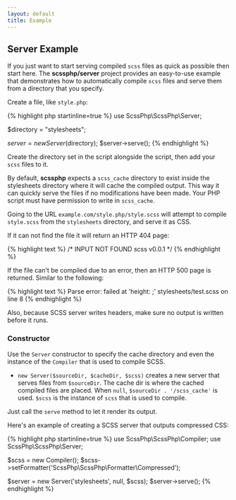```yaml
---
layout: default
title: Example
---
```


## Server Example

If you just want to start serving compiled `scss` files as quick as possible
then start here. The **scssphp/server** project provides an easy-to-use example
that demonstrates how to automatically compile `scss` files and serve them from
a directory that you specify.

Create a file, like `style.php`:

{% highlight php startinline=true %}
use ScssPhp\ScssPhp\Server;

$directory = "stylesheets";

$server = new Server($directory);
$server->serve();
{% endhighlight %}

Create the directory set in the script alongside the script, then add your
`scss` files to it.

By default, **scssphp** expects a `scss_cache` directory to exist inside the
stylesheets directory where it will cache the compiled output. This way it can
quickly serve the files if no modifications have been made. Your PHP script
must have permission to write in `scss_cache`.

Going to the URL `example.com/style.php/style.scss` will attempt to compile
`style.scss` from the `stylesheets` directory, and serve it as CSS.

If it can not find the file it will return an HTTP 404 page:

{% highlight text %}
/* INPUT NOT FOUND scss v0.0.1 */
{% endhighlight %}

If the file can't be compiled due to an error, then an HTTP 500 page is
returned. Similar to the following:

{% highlight text %}
Parse error: failed at 'height: ;' stylesheets/test.scss on line 8
{% endhighlight %}

Also, because SCSS server writes headers, make sure no output is written before
it runs.

### Constructor

Use the `Server` constructor to specify the cache directory and even the
instance of the `Compiler` that is used to compile SCSS.

* `new Server($sourceDir, $cacheDir, $scss)` creates a new server that
  serves files from `$sourceDir`. The cache dir is where the cached compiled
  files are placed. When `null`, `$sourceDir . '/scss_cache'` is used. `$scss`
  is the instance of `scss` that is used to compile.

Just call the `serve` method to let it render its output.

Here's an example of creating a SCSS server that outputs compressed CSS:

{% highlight php startinline=true %}
use ScssPhp\ScssPhp\Compiler;
use ScssPhp\ScssPhp\Server;

$scss = new Compiler();
$scss->setFormatter('ScssPhp\ScssPhp\Formatter\Compressed');

$server = new Server('stylesheets', null, $scss);
$server->serve();
{% endhighlight %}
